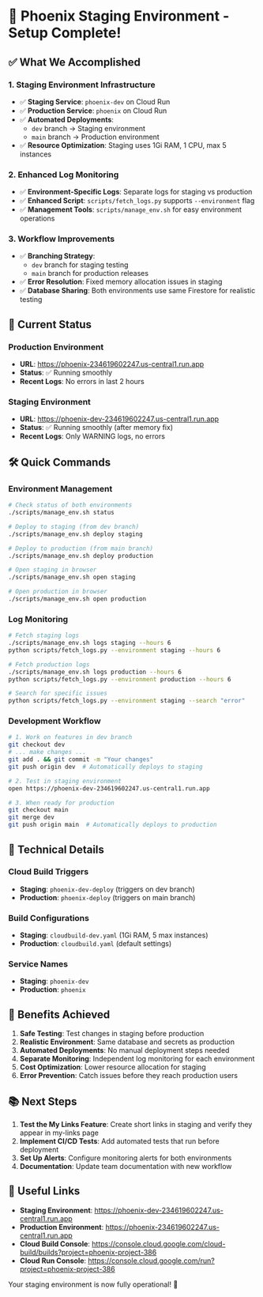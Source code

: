 # 🚀 Phoenix Staging Environment - Setup Complete!

## ✅ What We Accomplished

### 1. **Staging Environment Infrastructure**
- ✅ **Staging Service**: `phoenix-dev` on Cloud Run
- ✅ **Production Service**: `phoenix` on Cloud Run  
- ✅ **Automated Deployments**: 
  - `dev` branch → Staging environment
  - `main` branch → Production environment
- ✅ **Resource Optimization**: Staging uses 1Gi RAM, 1 CPU, max 5 instances

### 2. **Enhanced Log Monitoring**
- ✅ **Environment-Specific Logs**: Separate logs for staging vs production
- ✅ **Enhanced Script**: `scripts/fetch_logs.py` supports `--environment` flag
- ✅ **Management Tools**: `scripts/manage_env.sh` for easy environment operations

### 3. **Workflow Improvements**
- ✅ **Branching Strategy**: 
  - `dev` branch for staging testing
  - `main` branch for production releases
- ✅ **Error Resolution**: Fixed memory allocation issues in staging
- ✅ **Database Sharing**: Both environments use same Firestore for realistic testing

## 🎯 Current Status

### **Production Environment**
- **URL**: https://phoenix-234619602247.us-central1.run.app
- **Status**: ✅ Running smoothly
- **Recent Logs**: No errors in last 2 hours

### **Staging Environment** 
- **URL**: https://phoenix-dev-234619602247.us-central1.run.app
- **Status**: ✅ Running smoothly (after memory fix)
- **Recent Logs**: Only WARNING logs, no errors

## 🛠️ Quick Commands

### Environment Management
```bash
# Check status of both environments
./scripts/manage_env.sh status

# Deploy to staging (from dev branch)
./scripts/manage_env.sh deploy staging

# Deploy to production (from main branch) 
./scripts/manage_env.sh deploy production

# Open staging in browser
./scripts/manage_env.sh open staging

# Open production in browser
./scripts/manage_env.sh open production
```

### Log Monitoring
```bash
# Fetch staging logs
./scripts/manage_env.sh logs staging --hours 6
python scripts/fetch_logs.py --environment staging --hours 6

# Fetch production logs  
./scripts/manage_env.sh logs production --hours 6
python scripts/fetch_logs.py --environment production --hours 6

# Search for specific issues
python scripts/fetch_logs.py --environment staging --search "error"
```

### Development Workflow
```bash
# 1. Work on features in dev branch
git checkout dev
# ... make changes ...
git add . && git commit -m "Your changes"
git push origin dev  # Automatically deploys to staging

# 2. Test in staging environment
open https://phoenix-dev-234619602247.us-central1.run.app

# 3. When ready for production
git checkout main
git merge dev
git push origin main  # Automatically deploys to production
```

## 🔧 Technical Details

### **Cloud Build Triggers**
- **Staging**: `phoenix-dev-deploy` (triggers on dev branch)
- **Production**: `phoenix-deploy` (triggers on main branch)

### **Build Configurations**
- **Staging**: `cloudbuild-dev.yaml` (1Gi RAM, 5 max instances)
- **Production**: `cloudbuild.yaml` (default settings)

### **Service Names**
- **Staging**: `phoenix-dev`
- **Production**: `phoenix`

## 🎉 Benefits Achieved

1. **Safe Testing**: Test changes in staging before production
2. **Realistic Environment**: Same database and secrets as production
3. **Automated Deployments**: No manual deployment steps needed
4. **Separate Monitoring**: Independent log monitoring for each environment
5. **Cost Optimization**: Lower resource allocation for staging
6. **Error Prevention**: Catch issues before they reach production users

## 📚 Next Steps

1. **Test the My Links Feature**: Create short links in staging and verify they appear in my-links page
2. **Implement CI/CD Tests**: Add automated tests that run before deployment
3. **Set Up Alerts**: Configure monitoring alerts for both environments
4. **Documentation**: Update team documentation with new workflow

## 🔗 Useful Links

- **Staging Environment**: https://phoenix-dev-234619602247.us-central1.run.app
- **Production Environment**: https://phoenix-234619602247.us-central1.run.app
- **Cloud Build Console**: https://console.cloud.google.com/cloud-build/builds?project=phoenix-project-386
- **Cloud Run Console**: https://console.cloud.google.com/run?project=phoenix-project-386

Your staging environment is now fully operational! 🎊

